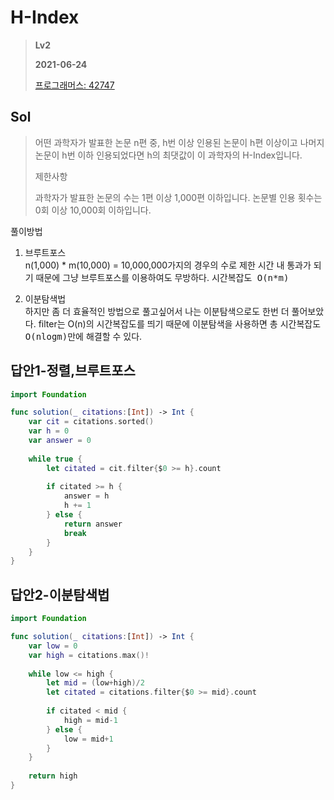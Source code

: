 # H-Index
> **Lv2**
>
> **2021-06-24**
>
> [프로그래머스: 42747](https://programmers.co.kr/learn/courses/30/lessons/42747)


## Sol
> 어떤 과학자가 발표한 논문 n편 중, h번 이상 인용된 논문이 h편 이상이고 나머지 논문이 h번 이하 인용되었다면 h의 최댓값이 이 과학자의 H-Index입니다.
>
>제한사항
>
>과학자가 발표한 논문의 수는 1편 이상 1,000편 이하입니다.
>논문별 인용 횟수는 0회 이상 10,000회 이하입니다.

<kbd>풀이방법</kbd>

1. 브루트포스  
n(1,000) * m(10,000) = 10,000,000가지의 경우의 수로 제한 시간 내 통과가 되기 때문에 그냥 브루트포스를 이용하여도 무방하다. <kbd>시간복잡도 O(n*m)</kbd>

2. 이분탐색법  
하지만 좀 더 효율적인 방법으로 풀고싶어서 나는 이분탐색으로도 한번 더 풀어보았다.
filter는 O(n)의 시간복잡도를 띄기 때문에 이분탐색을 사용하면 총 <kbd>시간복잡도 O(nlogm)</kbd>만에 해결할 수 있다.



## 답안1-정렬,브루트포스
```swift
import Foundation

func solution(_ citations:[Int]) -> Int {
    var cit = citations.sorted()
    var h = 0
    var answer = 0
    
    while true {    
        let citated = cit.filter{$0 >= h}.count
        
        if citated >= h {
            answer = h
            h += 1
        } else {
            return answer
            break
        }
    }
}
```

## 답안2-이분탐색법
```swift
import Foundation

func solution(_ citations:[Int]) -> Int {
    var low = 0
    var high = citations.max()!
    
    while low <= high {
        let mid = (low+high)/2
        let citated = citations.filter{$0 >= mid}.count
        
        if citated < mid {
            high = mid-1
        } else {
            low = mid+1
        }
    }
    
    return high
}
```